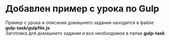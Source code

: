 # Добавлен пример с урока по Gulp

Пример с урока и описание домашнего задания находится в файле **gulp-task/gulpfile.js**
<br/>
Заготовка для домашнего задания и все необходимое в папке **gulp-task**